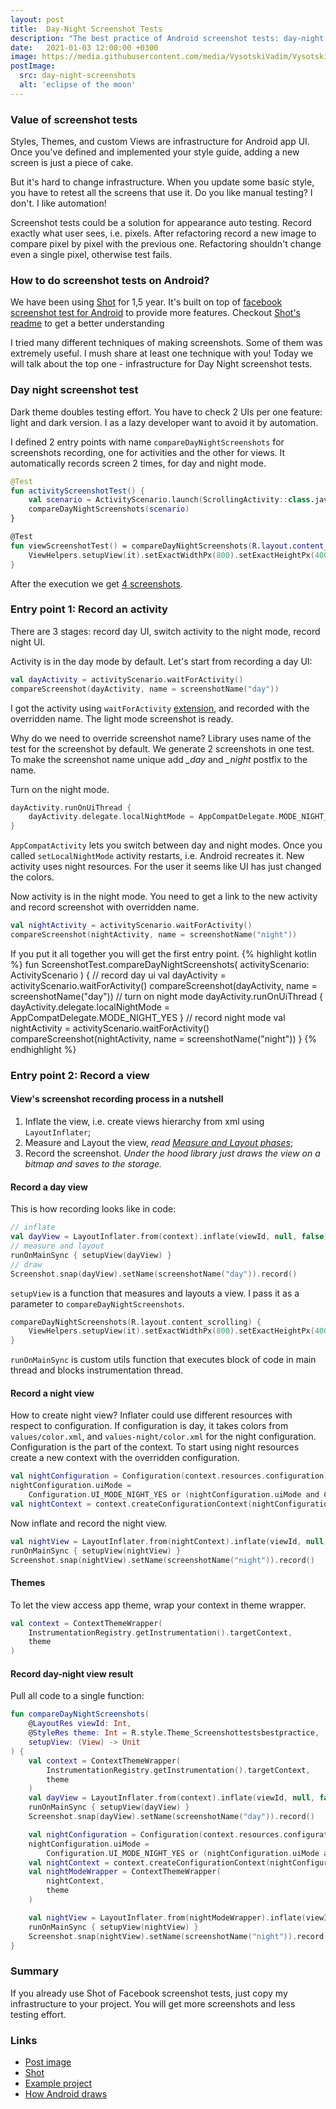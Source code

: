 ```yaml
---
layout: post
title:  Day-Night Screenshot Tests
description: "The best practice of Android screenshot tests: day-night screenshots"
date:   2021-01-03 12:00:00 +0300
image: https://media.githubusercontent.com/media/VysotskiVadim/VysotskiVadim.github.io/master/assets/day-night-screenshots.jpg
postImage:
  src: day-night-screenshots
  alt: 'eclipse of the moon'
---
```


### Value of screenshot tests

Styles, Themes, and custom Views are infrastructure for Android app UI.
Once you've defined and implemented your style guide,
adding a new screen is just a piece of cake.

But it's hard to change infrastructure.
When you update some basic style, you have to retest all the screens that use it.
Do you like manual testing? I don't. I like automation!

Screenshot tests could be a solution for appearance auto testing.
Record exactly what user sees, i.e. pixels.
After refactoring record a new image to compare pixel by pixel with the previous one.
Refactoring shouldn't change even a single pixel, otherwise test fails.

### How to do screenshot tests on Android?

We have been using [Shot](https://github.com/Karumi/Shot) for 1,5 year.
It's built on top of [facebook screenshot test for Android](https://github.com/facebook/screenshot-tests-for-android)
to provide more features.
Checkout [Shot's readme](https://github.com/Karumi/Shot/blob/master/README.md) to get a better understanding 

I tried many different techniques of making screenshots.
Some of them was extremely useful.
I mush share at least one technique with you!
Today we will talk about the top one - infrastructure for Day Night screenshot tests.

### Day night screenshot test

Dark theme doubles testing effort.
You have to check 2 UIs per one feature: light and dark version.
I as a lazy developer want to avoid it by automation.

I defined 2 entry points with name `compareDayNightScreenshots` for screenshots recording,
one for activities and the other for views.
It automatically records screen 2 times, for day and night mode.
```kotlin
@Test
fun activityScreenshotTest() {
    val scenario = ActivityScenario.launch(ScrollingActivity::class.java)
    compareDayNightScreenshots(scenario)
}

@Test
fun viewScreenshotTest() = compareDayNightScreenshots(R.layout.content_scrolling) {
    ViewHelpers.setupView(it).setExactWidthPx(800).setExactHeightPx(4000).layout()
}
```
After the execution we get [4 screenshots](https://github.com/VysotskiVadim/screenshot-tests-best-practice/tree/master/app/screenshots/debug).

### Entry point 1: Record an activity

There are 3 stages: record day UI, switch activity to the night mode, record night UI.

Activity is in the day mode by default.
Let's start from recording a day UI:
```kotlin
val dayActivity = activityScenario.waitForActivity()
compareScreenshot(dayActivity, name = screenshotName("day"))
```
I got the activity using `waitForActivity` [extension](https://github.com/Karumi/Shot/blob/master/shot-android/src/main/java/com/karumi/shot/ActivityScenarioUtils.kt#L14), and recorded with the overridden name.
The light mode screenshot is ready.

Why do we need to override screenshot name?
Library uses name of the test for the screenshot by default.
We generate 2 screenshots in one test.
To make the screenshot name unique add *_day* and *_night* postfix to the name.

Turn on the night mode.
```kotlin
dayActivity.runOnUiThread {
    dayActivity.delegate.localNightMode = AppCompatDelegate.MODE_NIGHT_YES
}
```
`AppCompatActivity` lets you switch between day and night modes.
Once you called `setLocalNightMode` activity restarts, i.e. Android recreates it.
New activity uses night resources.
For the user it seems like UI has just changed the colors.

Now activity is in the night mode.
You need to get a link to the new activity and record screenshot with overridden name.
```kotlin
val nightActivity = activityScenario.waitForActivity()
compareScreenshot(nightActivity, name = screenshotName("night"))
```

If you put it all together you will get the first entry point.
{% highlight kotlin %}
fun <T : AppCompatActivity> ScreenshotTest.compareDayNightScreenshots(
    activityScenario: ActivityScenario<T>
) {
    // record day ui
    val dayActivity = activityScenario.waitForActivity()
    compareScreenshot(dayActivity, name = screenshotName("day"))
    // turn on night mode
    dayActivity.runOnUiThread {
        dayActivity.delegate.localNightMode = AppCompatDelegate.MODE_NIGHT_YES
    }
    // record night mode
    val nightActivity = activityScenario.waitForActivity()
    compareScreenshot(nightActivity, name = screenshotName("night"))
}
{% endhighlight %}

### Entry point 2: Record a view

#### View's screenshot recording process in a nutshell

1. Inflate the view, i.e. create views hierarchy from xml using `LayoutInflater`;
2. Measure and Layout the view,
*read [Measure and Layout phases](https://developer.android.com/guide/topics/ui/how-android-draws)*;
3. Record the screenshot.
*Under the hood library just draws the view on a bitmap and saves to the storage.*

#### Record a day view

This is how recording looks like in code:

```kotlin
// inflate
val dayView = LayoutInflater.from(context).inflate(viewId, null, false)
// measure and layout
runOnMainSync { setupView(dayView) }
// draw
Screenshot.snap(dayView).setName(screenshotName("day")).record()
```

`setupView` is a function that measures and layouts a view.
I pass it as a parameter to `compareDayNightScreenshots`.
```kotlin
compareDayNightScreenshots(R.layout.content_scrolling) {
    ViewHelpers.setupView(it).setExactWidthPx(800).setExactHeightPx(4000).layout()
}
```

`runOnMainSync` is custom utils function that executes block of code in main thread and blocks instrumentation thread.

#### Record a night view
How to create night view?
Inflater could use different resources with respect to configuration.
If configuration is day, it takes colors from `values/color.xml`,
and `values-night/color.xml` for the night configuration. 
Configuration is the part of the context.
To start using night resources create a new context with the overridden configuration.

```kotlin
val nightConfiguration = Configuration(context.resources.configuration)
nightConfiguration.uiMode =
    Configuration.UI_MODE_NIGHT_YES or (nightConfiguration.uiMode and Configuration.UI_MODE_NIGHT_MASK.inv())
val nightContext = context.createConfigurationContext(nightConfiguration)
```

Now inflate and record the night view.
```kotlin
val nightView = LayoutInflater.from(nightContext).inflate(viewId, null, false)
runOnMainSync { setupView(nightView) }
Screenshot.snap(nightView).setName(screenshotName("night")).record()
```
#### Themes

To let the view access app theme, wrap your context in theme wrapper.
```kotlin
val context = ContextThemeWrapper(
    InstrumentationRegistry.getInstrumentation().targetContext,
    theme
)
```

#### Record day-night view result

Pull all code to a single function:
```kotlin
fun compareDayNightScreenshots(
    @LayoutRes viewId: Int,
    @StyleRes theme: Int = R.style.Theme_Screenshottestsbestpractice,
    setupView: (View) -> Unit
) {
    val context = ContextThemeWrapper(
        InstrumentationRegistry.getInstrumentation().targetContext,
        theme
    )
    val dayView = LayoutInflater.from(context).inflate(viewId, null, false)
    runOnMainSync { setupView(dayView) }
    Screenshot.snap(dayView).setName(screenshotName("day")).record()

    val nightConfiguration = Configuration(context.resources.configuration)
    nightConfiguration.uiMode =
        Configuration.UI_MODE_NIGHT_YES or (nightConfiguration.uiMode and Configuration.UI_MODE_NIGHT_MASK.inv())
    val nightContext = context.createConfigurationContext(nightConfiguration)
    val nightModeWrapper = ContextThemeWrapper(
        nightContext,
        theme
    )

    val nightView = LayoutInflater.from(nightModeWrapper).inflate(viewId, null, false)
    runOnMainSync { setupView(nightView) }
    Screenshot.snap(nightView).setName(screenshotName("night")).record()
}
```

### Summary

If you already use Shot of Facebook screenshot tests,
just copy my infrastructure to your project. 
You will get more screenshots and less testing effort.

### Links
* [Post image](https://flic.kr/p/qZYThs)
* [Shot](https://github.com/Karumi/Shot)
* [Example project](https://github.com/VysotskiVadim/screenshot-tests-best-practice)
* [How Android draws](https://developer.android.com/guide/topics/ui/how-android-draws)